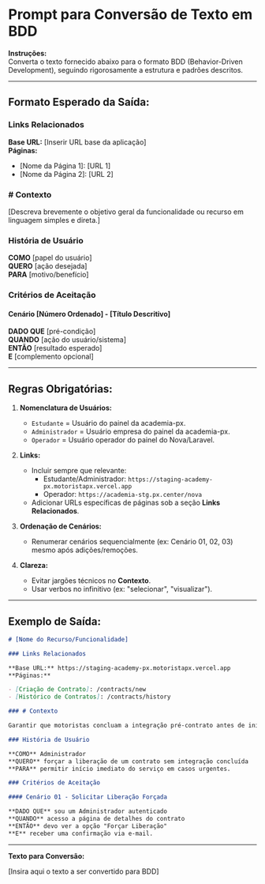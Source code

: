 # Prompt para Conversão de Texto em BDD

**Instruções:**  
Converta o texto fornecido abaixo para o formato BDD (Behavior-Driven Development), seguindo rigorosamente a estrutura e padrões descritos.

---

## Formato Esperado da Saída:

### Links Relacionados

**Base URL:** [Inserir URL base da aplicação]  
**Páginas:**

- [Nome da Página 1]: [URL 1]
- [Nome da Página 2]: [URL 2]

### # Contexto

[Descreva brevemente o objetivo geral da funcionalidade ou recurso em linguagem simples e direta.]

### História de Usuário

**COMO** [papel do usuário]  
**QUERO** [ação desejada]  
**PARA** [motivo/benefício]

### Critérios de Aceitação

#### Cenário [Número Ordenado] - [Título Descritivo]

**DADO QUE** [pré-condição]  
**QUANDO** [ação do usuário/sistema]  
**ENTÃO** [resultado esperado]  
**E** [complemento opcional]

---

## Regras Obrigatórias:

1. **Nomenclatura de Usuários:**

   - `Estudante` = Usuário do painel da academia-px.
   - `Administrador` = Usuário empresa do painel da academia-px.
   - `Operador` = Usuário operador do painel do Nova/Laravel.

2. **Links:**

   - Incluir sempre que relevante:
     - Estudante/Administrador: `https://staging-academy-px.motoristapx.vercel.app`
     - Operador: `https://academia-stg.px.center/nova`
   - Adicionar URLs específicas de páginas sob a seção **Links Relacionados**.

3. **Ordenação de Cenários:**

   - Renumerar cenários sequencialmente (ex: Cenário 01, 02, 03) mesmo após adições/remoções.

4. **Clareza:**
   - Evitar jargões técnicos no **Contexto**.
   - Usar verbos no infinitivo (ex: "selecionar", "visualizar").

---

## Exemplo de Saída:

```markdown
# [Nome do Recurso/Funcionalidade]

### Links Relacionados

**Base URL:** https://staging-academy-px.motoristapx.vercel.app  
**Páginas:**

- [Criação de Contrato]: /contracts/new
- [Histórico de Contratos]: /contracts/history

### # Contexto

Garantir que motoristas concluam a integração pré-contrato antes de iniciar serviços, com flexibilidade para liberação excepcional.

### História de Usuário

**COMO** Administrador  
**QUERO** forçar a liberação de um contrato sem integração concluída  
**PARA** permitir início imediato do serviço em casos urgentes.

### Critérios de Aceitação

#### Cenário 01 - Solicitar Liberação Forçada

**DADO QUE** sou um Administrador autenticado  
**QUANDO** acesso a página de detalhes do contrato  
**ENTÃO** devo ver a opção "Forçar Liberação"  
**E** receber uma confirmação via e-mail.
```

---

**Texto para Conversão:**

[Insira aqui o texto a ser convertido para BDD]
